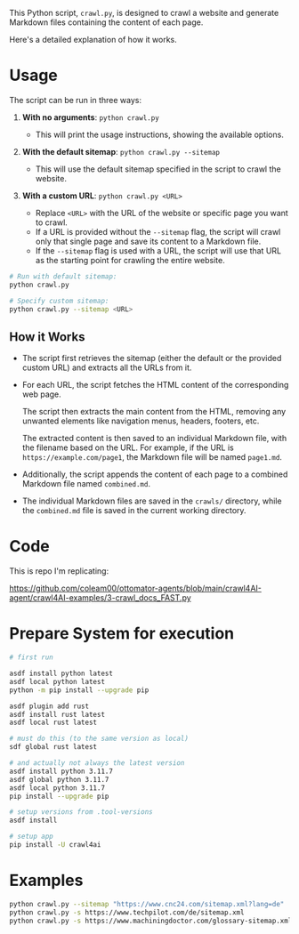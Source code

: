 This Python script, `crawl.py`, is designed to crawl a website and generate Markdown files containing the content of each page. 

Here's a detailed explanation of how it works.

# Usage

The script can be run in three ways:

1. **With no arguments**: `python crawl.py`
   - This will print the usage instructions, showing the available options.

2. **With the default sitemap**: `python crawl.py --sitemap`
   - This will use the default sitemap specified in the script to crawl the website.

3. **With a custom URL**: `python crawl.py <URL>`
   - Replace `<URL>` with the URL of the website or specific page you want to crawl.
   - If a URL is provided without the `--sitemap` flag, the script will crawl only that single page and save its content to a Markdown file.
   - If the `--sitemap` flag is used with a URL, the script will use that URL as the starting point for crawling the entire website.

```sh
# Run with default sitemap:
python crawl.py

# Specify custom sitemap:
python crawl.py --sitemap <URL>
```

## How it Works

- The script first retrieves the sitemap (either the default or the provided custom URL) and extracts all the URLs from it.

- For each URL, the script fetches the HTML content of the corresponding web page.

    The script then extracts the main content from the HTML, removing any unwanted elements like navigation menus, headers, footers, etc.

    The extracted content is then saved to an individual Markdown file, with the filename based on the URL. For example, if the URL is `https://example.com/page1`, the Markdown file will be named `page1.md`.

- Additionally, the script appends the content of each page to a combined Markdown file named `combined.md`.

- The individual Markdown files are saved in the `crawls/` directory, while the `combined.md` file is saved in the current working directory.

# Code

This is repo I'm replicating:

https://github.com/coleam00/ottomator-agents/blob/main/crawl4AI-agent/crawl4AI-examples/3-crawl_docs_FAST.py

# Prepare System for execution

```sh
# first run

asdf install python latest
asdf local python latest
python -m pip install --upgrade pip

asdf plugin add rust
asdf install rust latest
asdf local rust latest

# must do this (to the same version as local)
sdf global rust latest

# and actually not always the latest version
asdf install python 3.11.7
asdf global python 3.11.7
asdf local python 3.11.7
pip install --upgrade pip
```

```sh
# setup versions from .tool-versions
asdf install

# setup app
pip install -U crawl4ai
```

# Examples

```sh
python crawl.py --sitemap "https://www.cnc24.com/sitemap.xml?lang=de"
python crawl.py -s https://www.techpilot.com/de/sitemap.xml
python crawl.py -s https://www.machiningdoctor.com/glossary-sitemap.xml
```
